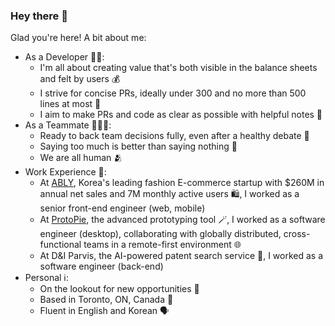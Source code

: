 ### Hey there 👋

Glad you're here! A bit about me:

- As a Developer 🧑‍💻:
  - I'm all about creating value that's both visible in the balance sheets and felt by users 💰
  - I strive for concise PRs, ideally under 300 and no more than 500 lines at most 🪽
  - I aim to make PRs and code as clear as possible with helpful notes 📝
- As a Teammate 🧑‍🤝‍🧑:
  - Ready to back team decisions fully, even after a healthy debate 🤝
  - Saying too much is better than saying nothing 📢
  - We are all human 🫂
- Work Experience 💼:
  - At [ABLY](https://www.linkedin.com/company/ably-corp/), Korea's leading fashion E-commerce startup with $260M in annual net sales and 7M monthly active users 🛍️, I worked as a senior front-end engineer (web, mobile) 
  - At [ProtoPie](https://www.protopie.io/), the advanced prototyping tool 🪄, I worked as a software engineer (desktop), collaborating with globally distributed, cross-functional teams in a remote-first environment 🌐
  - At D&I Parvis, the AI-powered patent search service 🔎, I worked as a software engineer (back-end) 
- Personal ℹ️:
  - On the lookout for new opportunities 🌟
  - Based in Toronto, ON, Canada 🍁
  - Fluent in English and Korean 🗣️
